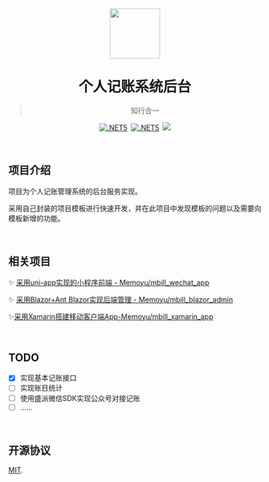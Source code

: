 <h1  align="center">
    <a href="http://memoyu.cn/">
        <img width="100" height="100" src="https://github.com/Memoyu/Memoyu.Core/blob/master/doc/images/memoyu.png">
    </a>
    </br>
    </br>
     <span  align="center">
 	 	个人记账系统后台
     </span>
</h1>
<div align="center">

> 知行合一

[![.NET5](https://img.shields.io/badge/.NET5.0.0-3963bc.svg)](https://dotnet.microsoft.com/download)&ensp;[![.NET5](https://img.shields.io/badge/Memoyu.Core-.NET5-red)](https://github.com/Memoyu/Memoyu.Core)&ensp;[![](https://img.shields.io/badge/license-MIT-3963bc.svg)](LICENSE)
</div>

&nbsp;

## 项目介绍

项目为个人记账管理系统的后台服务实现。

采用自己封装的项目模板进行快速开发，并在此项目中发现模板的问题以及需要向模板新增的功能。

&nbsp;

## 相关项目

✨ [采用uni-app实现的小程序前端 - Memoyu/mbill_wechat_app](https://github.com/Memoyu/mbill_wechat_app)

✨ [采用Blazor+Ant Blazor实现后端管理 - Memoyu/mbill_blazor_admin](https://github.com/Memoyu/mbill_blazor_admin)

✨[采用Xamarin搭建移动客户端App-Memoyu/mbill_xamarin_app](https://github.com/Memoyu/mbill_xamarin_app)

&nbsp;

## TODO

- [x] 实现基本记账接口
- [ ] 实现账目统计
- [ ] 使用盛派微信SDK实现公众号对接记账
- [ ] ......

&nbsp;

## 开源协议

[MIT](LICENSE).
